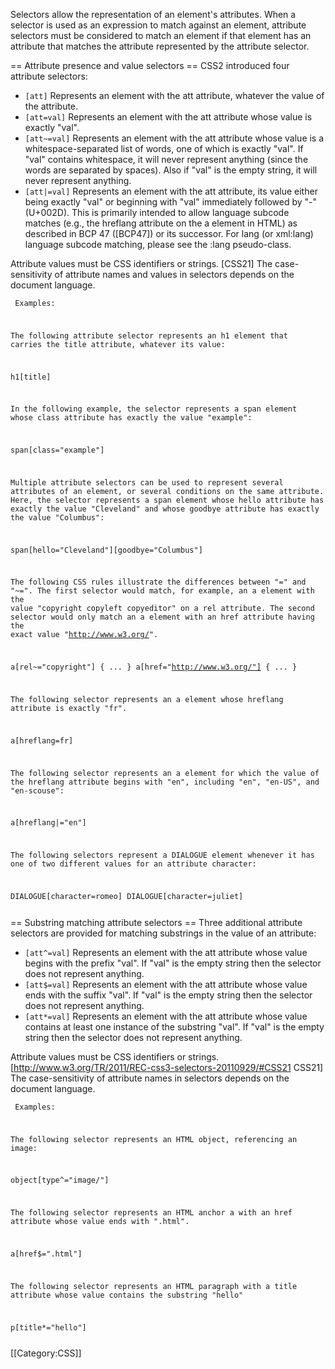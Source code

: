 Selectors allow the representation of an element's attributes. When a selector is used as an expression to match against an element, attribute selectors must be considered to match an element if that element has an attribute that matches the attribute represented by the attribute selector.

== Attribute presence and value selectors ==
CSS2 introduced four attribute selectors:

* <code>[att]</code> Represents an element with the att attribute, whatever the value of the attribute.  
* <code>[att=val]</code> Represents an element with the att attribute whose value is exactly "val". 
* <code>[att~=val]</code> Represents an element with the att attribute whose value is a whitespace-separated list of words, one of which is exactly "val". If "val" contains whitespace, it will never represent anything (since the words are separated by spaces). Also if "val" is the empty string, it will never represent anything.  
* <code>[att|=val]</code> Represents an element with the att attribute, its value either being exactly "val" or beginning with "val" immediately followed by "-" (U+002D). This is primarily intended to allow language subcode matches (e.g., the hreflang attribute on the a element in HTML) as described in BCP 47 ([BCP47]) or its successor. For lang (or xml:lang) language subcode matching, please see the :lang pseudo-class. 

Attribute values must be CSS identifiers or strings. [CSS21] The case-sensitivity of attribute names and values in selectors depends on the document language.

<code><pre>
Examples:

The following attribute selector represents an h1 element that carries the title attribute, whatever its value:

h1[title]

In the following example, the selector represents a span element whose class attribute has exactly the value "example":

span[class="example"]

Multiple attribute selectors can be used to represent several attributes of an element, or several conditions on the same attribute. Here, the selector represents a span element whose hello attribute has exactly the value "Cleveland" and whose goodbye attribute has exactly the value "Columbus":

span[hello="Cleveland"][goodbye="Columbus"]

The following CSS rules illustrate the differences between "=" and "~=". The first selector would match, for example, an a element with the value "copyright copyleft copyeditor" on a rel attribute. The second selector would only match an a element with an href attribute having the exact value "http://www.w3.org/".

a[rel~="copyright"] { ... }
a[href="http://www.w3.org/"] { ... }

The following selector represents an a element whose hreflang attribute is exactly "fr".

a[hreflang=fr]

The following selector represents an a element for which the value of the hreflang attribute begins with "en", including "en", "en-US", and "en-scouse":

a[hreflang|="en"]

The following selectors represent a DIALOGUE element whenever it has one of two different values for an attribute character:

DIALOGUE[character=romeo]
DIALOGUE[character=juliet]
</pre></code>

== Substring matching attribute selectors ==
Three additional attribute selectors are provided for matching substrings in the value of an attribute:

* <code>[att^=val]</code> Represents an element with the att attribute whose value begins with the prefix "val". If "val" is the empty string then the selector does not represent anything.  
* <code>[att$=val]</code> Represents an element with the att attribute whose value ends with the suffix "val". If "val" is the empty string then the selector does not represent anything.  
* <code>[att*=val]</code> Represents an element with the att attribute whose value contains at least one instance of the substring "val". If "val" is the empty string then the selector does not represent anything.

Attribute values must be CSS identifiers or strings. [http://www.w3.org/TR/2011/REC-css3-selectors-20110929/#CSS21 CSS21] The case-sensitivity of attribute names in selectors depends on the document language.

<code><pre>
Examples:

The following selector represents an HTML object, referencing an image:

object[type^="image/"]

The following selector represents an HTML anchor a with an href attribute whose value ends with ".html".

a[href$=".html"]

The following selector represents an HTML paragraph with a title attribute whose value contains the substring "hello"

p[title*="hello"]
</pre></code>
[[Category:CSS]]